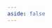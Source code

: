 ```yaml
---
aside: false
---
```


<!--@include: ../../_templates/integrations/installation-steps.md-->

<!--@include: ../../_templates/parts/manual-installation.md-->

<!--@include: ../../_templates/parts/whats-next.md-->

<!--@include: ../../_templates/parts/community.md-->
